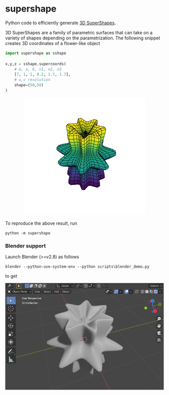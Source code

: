 # supershape
Python code to efficiently generate  [3D SuperShapes](https://en.wikipedia.org/wiki/Superformula).

3D SuperShapes are a family of parametric surfaces that can take on a variety of shapes depending on the parametrization. The following snippet creates 3D coordinates of a flower-like object
```python
import supershape as sshape

x,y,z = sshape.supercoords(
    # m, a, b, n1, n2, n3
    [7, 1, 1, 0.2, 1.7, 1.7], 
    # u,v resolution
    shape=(50,50)
)
```

<p align="center">
  <img  src="etc/flower.png">
</p>

To reproduce the above result, run
```
python -m supershape
```

### Blender support
Launch Blender (>=v2.8) as follows
```
blender --python-use-system-env --python scripts\blender_demo.py
```
to get 
<p align="center">
  <img  src="etc/flower_blender.png">
</p>
